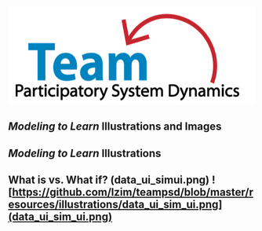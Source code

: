 <img src = "https://github.com/lzim/teampsd/blob/teampsd_style/teampsd_logo/team_psd_logo_sm.png"
     height = "200" width = "600">  

## _Modeling to Learn_ Illustrations and Images

_Modeling to Learn_ Illustrations
---
What is vs. What if? (data_ui_simui.png) ![https://github.com/lzim/teampsd/blob/master/resources/illustrations/data_ui_sim_ui.png](data_ui_sim_ui.png)
---
